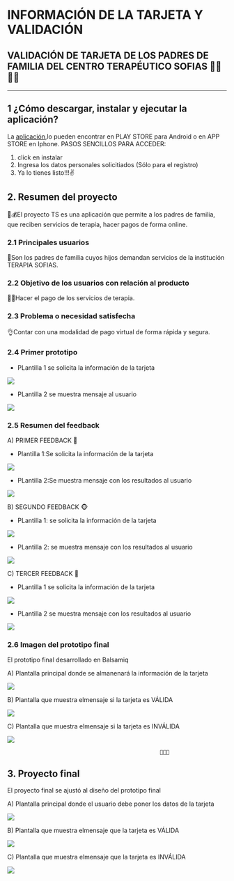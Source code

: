 # INFORMACIÓN DE LA TARJETA Y VALIDACIÓN

## VALIDACIÓN DE TARJETA DE LOS PADRES DE FAMILIA DEL CENTRO TERAPÉUTICO SOFIAS 🧘‍♂️🤹‍♂️
***
## 1 ¿Cómo descargar, instalar y ejecutar la aplicación?

La [aplicación](img/logocard.jpg),lo pueden encontrar en PLAY STORE para Android o en APP STORE en Iphone.
PASOS SENCILLOS PARA ACCEDER:
 1. click en instalar
 2. Ingresa los datos personales solicitiados (Sólo para el registro)
 3. Ya lo tienes listo!!!✌

## 2. Resumen del proyecto

📲💰El proyecto TS es una aplicación que permite a los padres de familia, que reciben servicios de terapia, hacer pagos de forma online.

### 2.1 Principales usuarios

💏Son los padres de familia cuyos hijos demandan servicios de la institución TERAPIA SOFIAS.

### 2.2 Objetivo de los usuarios con relación al producto

🤸‍♀️Hacer el pago de los servicios de terapia.

### 2.3 Problema o necesidad satisfecha

👌Contar con una modalidad de pago virtual de forma rápida y segura.

### 2.4 Primer prototipo

* PLantilla 1 se solicita la información de la tarjeta

![](imagenes/primerprototipo1.1.jpg)

* PLantilla 2 se muestra mensaje al usuario

![](imagenes/primerprototipo1.2.jpg)

### 2.5 Resumen del feedback

A) PRIMER FEEDBACK 🐷

* Plantilla 1:Se solicita la información de la tarjeta

![](imagenes/feedback1.1.jpg)

* PLantilla 2:Se muestra mensaje con los resultados al usuario

![](imagenes/feedback1.2.jpg)

B) SEGUNDO FEEDBACK 🐵

* PLantilla 1: se solicita la información de la tarjeta

![](imagenes/feedback2.1.jpg)

* PLantilla 2: se muestra mensaje con los resultados al usuario

![](imagenes/feedback2.2.jpg)

C) TERCER FEEDBACK 🦁

* PLantilla 1 se solicita la información de la tarjeta

![](imagenes/feedback3.1.jpg)

* PLantilla 2 se muestra mensaje con los resultados al usuario

![](imagenes/feedback3.2.jpg)

### 2.6 Imagen del prototipo final

El prototipo final desarrollado en Balsamiq

 A) Plantalla principal donde se almanenará la información de la tarjeta

![](imagenes/pantalla.jpg)

 B) Plantalla que muestra elmensaje si la tarjeta es VÁLIDA

![](imagenes/valido.jpg)

 C) Plantalla que muestra elmensaje si la tarjeta es INVÁLIDA

![](imagenes/invalido.jpg)


                                                     🌻🌴🍂
## 3. Proyecto final

El proyecto final se ajustó al diseño del prototipo final

A) Plantalla principal donde el usuario debe poner los datos de la tarjeta

![](imagenes/proyectofinalpantalla.jpg)

B) Plantalla que muestra elmensaje que la tarjeta es VÁLIDA

![](imagenes/proyectofinalvalido.jpg)

C) Plantalla que muestra elmensaje que la tarjeta es INVÁLIDA

![](imagenes/proyectofinalinvalido.jpg)

